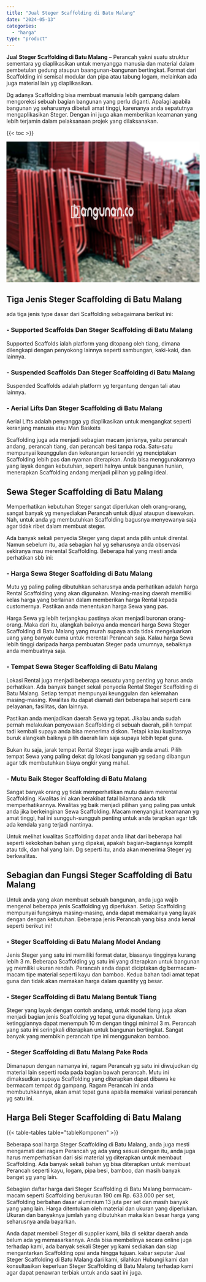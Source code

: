 ```yaml
---
title: "Jual Steger Scaffolding di Batu Malang"
date: "2024-05-13"
categories: 
  - "harga"
type: "product"
---
```


**Jual Steger Scaffolding di Batu Malang** – Perancah yakni suatu struktur sementara yg diaplikasikan untuk menyangga manusia dan material dalam pembetulan gedung ataupun baangunan-bangunan bertingkat. Format dari Scaffolding ini semisal modular dan pipa atau tabung logam, melainkan ada juga material lain yg diaplikasikan.

Dg adanya Scaffolding bisa membuat manusia lebih gampang dalam mengoreksi sebuah bagian bangunan yang perlu diganti. Apalagi apabila bangunan yg seharusnya dibetuli amat tinggi, karenanya anda sepatutnya mengaplikasikan Steger. Dengan ini juga akan memberikan keamanan yang lebih terjamin dalam pelaksanaan projek yang dilaksanakan.

{{< toc >}}

![Jual Steger Scaffolding di Batu Malang](/images/sewa-scaffolding-steger-08.png)

## Tiga Jenis Steger Scaffolding di Batu Malang

ada tiga jenis type dasar dari Scaffolding sebagaimana berikut ini:

### \- Supported Scaffolds Dan Steger Scaffolding di Batu Malang

Supported Scaffolds ialah platform yang ditopang oleh tiang, dimana dilengkapi dengan penyokong lainnya seperti sambungan, kaki-kaki, dan lainnya.

### \- Suspended Scaffolds Dan Steger Scaffolding di Batu Malang

Suspended Scaffolds adalah platform yg tergantung dengan tali atau lainnya.

### \- Aerial Lifts Dan Steger Scaffolding di Batu Malang

Aerial Lifts adalah penyangga yg diaplikasikan untuk mengangkat seperti keranjang manusia atau Man Baskets

Scaffolding juga ada menjadi sebagian macam jenisnya, yaitu perancah andang, perancah tiang, dan perancah besi tanpa roda. Satu-satu mempunyai keunggulan dan kekurangan tersendiri yg menciptakan Scaffolding lebih pas dan nyaman diterapkan. Anda bisa menggunakannya yang layak dengan kebutuhan, seperti halnya untuk bangunan hunian, menerapkan Scaffolding andang menjadi pilihan yg paling ideal.

## Sewa Steger Scaffolding di Batu Malang

Memperhatikan kebutuhan Steger sangat diperlukan oleh orang-orang, sangat banyak yg menyediakan Perancah untuk dijual ataupun disewakan. Nah, untuk anda yg membutuhkan Scaffolding bagusnya menyewanya saja agar tidak ribet dalam membuat steger.

Ada banyak sekali penyedia Steger yang dapat anda pilih untuk dirental. Namun sebelum itu, ada sebagian hal yg seharusnya anda observasi sekiranya mau merental Scaffolding. Beberapa hal yang mesti anda perhatikan sbb ini:

### \- Harga Sewa Steger Scaffolding di Batu Malang

Mutu yg paling paling dibutuhkan seharusnya anda perhatikan adalah harga Rental Scaffolding yang akan digunakan. Masing-masing daerah memiliki kelas harga yang berlainan dalam memberikan harga Rental kepada customernya. Pastikan anda menentukan harga Sewa yang pas.

Harga Sewa yg lebih terjangkau pastinya akan menjadi buronan orang-orang. Maka dari itu, alangkah baiknya anda mencari harga Sewa Steger Scaffolding di Batu Malang yang murah supaya anda tidak mengeluarkan uang yang banyak cuma untuk merental Perancah saja. Kalau harga Sewa lebih tinggi daripada harga pembuatan Steger pada umumnya, sebaiknya anda membuatnya saja.

### \- Tempat Sewa Steger Scaffolding di Batu Malang

Lokasi Rental juga menjadi beberapa sesuatu yang penting yg harus anda perhatikan. Ada banyak banget sekali penyedia Rental Steger Scaffolding di Batu Malang. Setiap tempat mempunyai keunggulan dan kelemahan masing-masing. Kwalitas itu dapat diamati dari beberapa hal seperti cara pelayanan, fasilitas, dan lainnya.

Pastikan anda menjadikan daerah Sewa yg tepat. Jikalau anda sudah pernah melakukan penyewaan Scaffolding di sebuah daerah, pilih tempat tadi kembali supaya anda bisa menerima diskon. Tetapi kalau kualitasnya buruk alangkah baiknya pilih daerah lain saja supaya lebih tepat guna.

Bukan itu saja, jarak tempat Rental Steger juga wajib anda amati. Pilih tempat Sewa yang paling dekat dg lokasi bangunan yg sedang dibangun agar tdk membutuhkan biaya ongkir yang mahal.

### \- Mutu Baik Steger Scaffolding di Batu Malang

Sangat banyak orang yg tidak memperhatikan mutu dalam merental Scaffolding. Kwalitas ini akan berakibat fatal bilamana anda tdk memperhatikannya. Kwalitas yg baik menjadi pilihan yang paling pas untuk anda jika berkeinginan Sewa Scaffolding. Macam menyangkut keamanan yg amat tinggi, hal ini sungguh-sungguh penting untuk anda terapkan agar tdk ada kendala yang terjadi nantinya.

Untuk melihat kwalitas Scaffolding dapat anda lihat dari beberapa hal seperti kekokohan bahan yang dipakai, apakah bagian-bagiannya komplit atau tdk, dan hal yang lain. Dg seperti itu, anda akan menerima Steger yg berkwalitas.

## Sebagian dan Fungsi Steger Scaffolding di Batu Malang

Untuk anda yang akan membuat sebuah bangunan, anda juga wajib mengenal beberapa jenis Scaffolding yg diperlukan. Setiap Scaffolding mempunyai fungsinya masing-masing, anda dapat memakainya yang layak dengan dengan kebutuhan. Beberapa jenis Perancah yang bisa anda kenal seperti berikut ini!

### \- Steger Scaffolding di Batu Malang Model Andang

Jenis Steger yang satu ini memiliki format datar, biasanya tingginya kurang lebih 3 m. Beberapa Scaffolding yg satu ini yang diterapkan untuk bangunan yg memiliki ukuran rendah. Perancah anda dapat diciptakan dg bermacam-macam tipe material seperti kayu dan bamboo. Kedua bahan tadi amat tepat guna dan tidak akan memakan harga dalam quantity yg besar.

### \- Steger Scaffolding di Batu Malang Bentuk Tiang

Steger yang layak dengan contoh andang, untuk model tiang juga akan menjadi bagian jenis Scaffolding yg tepat guna digunakan. Untuk ketinggiannya dapat menempuh 10 m dengan tinggi minimal 3 m. Perancah yang satu ini seringkali diterapkan untuk bangunan bertingkat. Sangat banyak yang membikin perancah tipe ini menggunakan bamboo.

### \- Steger Scaffolding di Batu Malang Pake Roda

Dimanapun dengan namanya ini, ragam Perancah yg satu ini diwujudkan dg material lain seperti roda pada bagian bawah perancah. Mutu ini dimaksudkan supaya Scaffolding yang diterapkan dapat dibawa ke bermacam tempat dg gampang. Ragam Perancah ini anda membutuhkannya, akan amat tepat guna apabila memakai variasi perancah yg satu ini.

## Harga Beli Steger Scaffolding di Batu Malang

{{< table-tables table="tableKomponen" >}}

Beberapa soal harga Steger Scaffolding di Batu Malang, anda juga mesti mengamati dari ragam Perancah yg ada yang sesuai dengan itu, anda juga harus memperhatikan dari sisi material yg diterapkan untuk membaut Scaffolding. Ada banyak sekali bahan yg bisa diterapkan untuk membuat Perancah seperti kayu, logam, pipa besi, bamboo, dan masih banyak banget yg yang lain.

Sebagian daftar harga dari Steger Scaffolding di Batu Malang bermacam-macam seperti Scaffolding berukuran 190 cm Rp. 633.000 per set, Scaffolding berbahan dasar aluminium 13 juta per set dan masih banyak yang yang lain. Harga ditentukan oleh material dan ukuran yang diperlukan. Ukuran dan banyaknya jumlah yang dibutuhkan maka kian besar harga yang seharusnya anda bayarkan.

Anda dapat membeli Steger di supplier kami, bila di sekitar daerah anda belum ada yg memasarkannya. Anda bisa membelinya secara online juga terhadap kami, ada banyak sekali Steger yg kami sediakan dan siap mengantarkan Scaffolding opsi anda hingga tujuan. kabar seputar Jual Steger Scaffolding di Batu Malang dari kami, silahkan Hubungi kami dan konsultasikan keperluan Steger Scaffolding di Batu Malang terhadap kami agar dapat penawran terbiak untuk anda saat ini juga.
